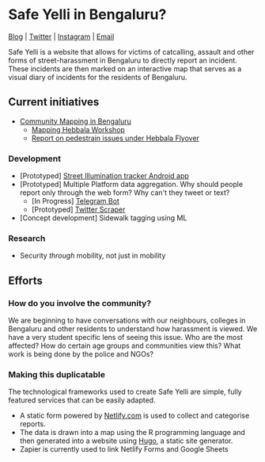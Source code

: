 
# Safe Yelli in Bengaluru?


[Blog](https://blog.safeyelli.in) | [Twitter](https://twitter.com/SafeYelli/) | [Instagram](https://instagram.com/safeyelli) | [Email](mailto:safeyelli@gmail.com)

Safe Yelli is a website that allows for victims of catcalling, assault and other forms of street-harassment in Bengaluru to directly report an incident. These incidents are then marked on an interactive map that serves as a visual diary of incidents for the residents of Bengaluru. 

 ## Current initiatives
 
 - [Community Mapping in Bengaluru](https://safeyelli.in/community-mapping)
   - [Mapping Hebbala Workshop](https://safeyelli.in/mapping-hebbala)
   - [Report on pedestrain issues under Hebbala Flyover](https://safeyelli.in/collated-reports/Hebbala-report-November18-19.pdf)

 ### Development

 - [Prototyped] [Street Illumination tracker Android app](https://github.com/Safe-Yelli/illumination-tracker)
 - [Prototyped] Multiple Platform data aggregation. Why should people report only through the web form? Why can't they tweet or text? 
   - [In Progress] [Telegram Bot](https://github.com/Safe-Yelli/telegram-reporting-bot)
   - [Prototyped] [Twitter Scraper](https://github.com/Safe-Yelli/twitter-reports-aggregator)
 - [Concept development] Sidewalk tagging using ML

 ### Research 
 
 - Security *through* mobility, not just in mobility 
  
 ## Efforts
 
 ### How do you involve the community? 
 
 We are beginning to have conversations with our neighbours, colleges in Bengaluru and other residents to understand how harassment is viewed. We have a very student specific lens of seeing this issue. Who are the most affected? How do certain age groups and communities view this? What work is being done by the police and NGOs? 
 
 ### Making this duplicatable
 The technological frameworks used to create Safe Yelli are simple, fully featured services that can be easily adapted. 
 - A static form powered by [Netlify.com](netlify.com) is used to collect and categorise reports. 
 - The data is drawn into a map using the R programming language and then generated into a website using [Hugo](https://gohugo.io/), a static site generator.
 - Zapier is currently used to link Netlify Forms and Google Sheets
